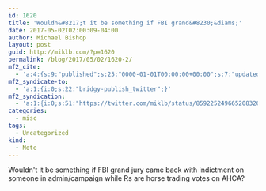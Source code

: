 ```yaml
---
id: 1620
title: 'Wouldn&#8217;t it be something if FBI grand&#8230;&diams;'
date: 2017-05-02T02:00:09-04:00
author: Michael Bishop
layout: post
guid: http://miklb.com/?p=1620
permalink: /blog/2017/05/02/1620-2/
mf2_cite:
  - 'a:4:{s:9:"published";s:25:"0000-01-01T00:00:00+00:00";s:7:"updated";s:25:"0000-01-01T00:00:00+00:00";s:8:"category";a:1:{i:0;s:0:"";}s:6:"author";a:0:{}}'
mf2_syndicate-to:
  - 'a:1:{i:0;s:22:"bridgy-publish_twitter";}'
mf2_syndication:
  - 'a:1:{i:0;s:51:"https://twitter.com/miklb/status/859225249665208320";}'
categories:
  - misc
tags:
  - Uncategorized
kind:
  - Note
---
```

Wouldn't it be something if FBI grand jury came back with indictment on someone in admin/campaign while Rs are horse trading votes on AHCA?